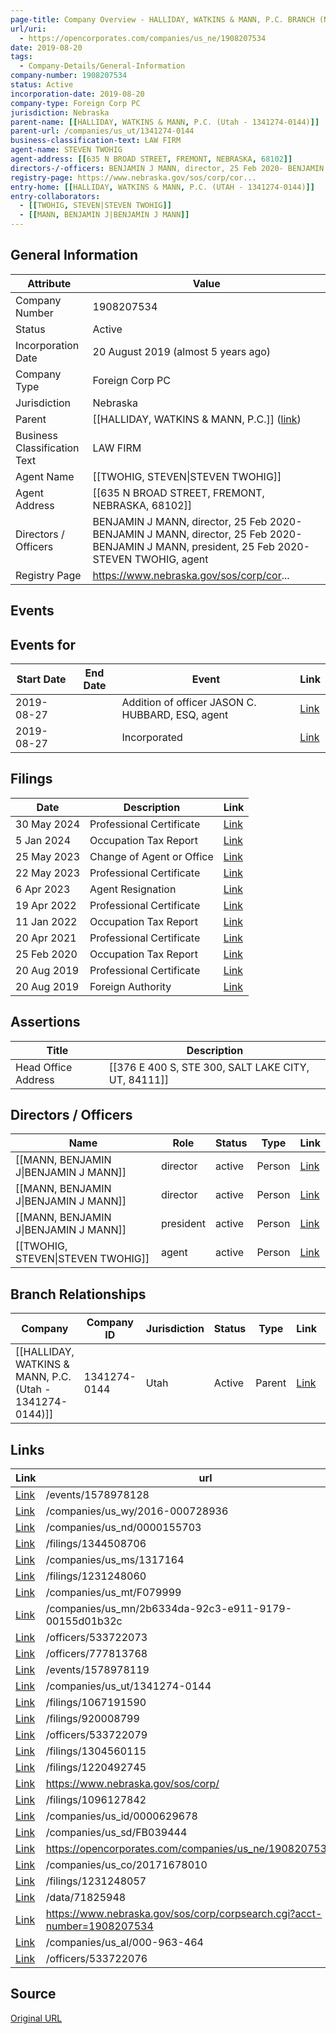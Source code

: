 ```yaml
---
page-title: Company Overview - HALLIDAY, WATKINS & MANN, P.C. BRANCH (Nebraska - 1908207534)
url/uri:
  - https://opencorporates.com/companies/us_ne/1908207534
date: 2019-08-20
tags:
  - Company-Details/General-Information
company-number: 1908207534
status: Active
incorporation-date: 2019-08-20
company-type: Foreign Corp PC
jurisdiction: Nebraska
parent-name: [[HALLIDAY, WATKINS & MANN, P.C. (Utah - 1341274-0144)]]
parent-url: /companies/us_ut/1341274-0144
business-classification-text: LAW FIRM
agent-name: STEVEN TWOHIG
agent-address: [[635 N BROAD STREET, FREMONT, NEBRASKA, 68102]]
directors-/-officers: BENJAMIN J MANN, director, 25 Feb 2020- BENJAMIN J MANN, director, 25 Feb 2020- BENJAMIN J MANN, president, 25 Feb 2020- STEVEN TWOHIG, agent
registry-page: https://www.nebraska.gov/sos/corp/cor...
entry-home: [[HALLIDAY, WATKINS & MANN, P.C. (UTAH - 1341274-0144)]]
entry-collaborators:
  - [[TWOHIG, STEVEN|STEVEN TWOHIG]]
  - [[MANN, BENJAMIN J|BENJAMIN J MANN]]
---
```


## General Information
| Attribute          | Value                                       |
|--------------------|---------------------------------------------|
| Company Number     | 1908207534                                  |
| Status             | Active                                      |
| Incorporation Date | 20 August 2019 (almost 5 years ago)         |
| Company Type       | Foreign Corp PC                             |
| Jurisdiction       | Nebraska                                    |
| Parent             | [[HALLIDAY, WATKINS & MANN, P.C.]] ([link](/companies/us_ut/1341274-0144)) |
| Business Classification Text | LAW FIRM                                    |
| Agent Name         | [[TWOHIG, STEVEN\|STEVEN TWOHIG]]           |
| Agent Address      | [[635 N BROAD STREET, FREMONT, NEBRASKA, 68102]] |
| Directors / Officers | BENJAMIN J MANN, director, 25 Feb 2020- BENJAMIN J MANN, director, 25 Feb 2020- BENJAMIN J MANN, president, 25 Feb 2020- STEVEN TWOHIG, agent |
| Registry Page      | https://www.nebraska.gov/sos/corp/cor...    |

## Events
## Events for
| Start Date | End Date   | Event                                                   | Link |
|------------|------------|-------------------------------------------------------|------|
| 2019-08-27 |            | Addition of officer JASON C. HUBBARD, ESQ, agent        | [Link](https://opencorporates.com/events/1578978119) |
| 2019-08-27 |            | Incorporated                                            | [Link](https://opencorporates.com/events/1578978128) |

## Filings
| Date        | Description                    | Link |
|-------------|--------------------------------|-------|
| 30 May 2024 | Professional Certificate       | [Link](https://opencorporates.com/filings/1344508706) |
| 5 Jan 2024  | Occupation Tax Report          | [Link](https://opencorporates.com/filings/1304560115) |
| 25 May 2023 | Change of Agent or Office      | [Link](https://opencorporates.com/filings/1231248060) |
| 22 May 2023 | Professional Certificate       | [Link](https://opencorporates.com/filings/1231248057) |
| 6 Apr 2023  | Agent Resignation              | [Link](https://opencorporates.com/filings/1220492745) |
| 19 Apr 2022 | Professional Certificate       | [Link](https://opencorporates.com/filings/1096127842) |
| 11 Jan 2022 | Occupation Tax Report          | [Link](https://opencorporates.com/filings/1067191590) |
| 20 Apr 2021 | Professional Certificate       | [Link](https://opencorporates.com/filings/920008799) |
| 25 Feb 2020 | Occupation Tax Report          | [Link](https://opencorporates.com/filings/920008796) |
| 20 Aug 2019 | Professional Certificate       | [Link](https://opencorporates.com/filings/569573638) |
| 20 Aug 2019 | Foreign Authority              | [Link](https://opencorporates.com/filings/569573635) |

## Assertions
| Title               | Description                                             |
|---------------------|---------------------------------------------------------|
| Head Office Address | [[376 E 400 S, STE 300, SALT LAKE CITY, UT, 84111]]     |

## Directors / Officers
| Name                 | Role            | Status     | Type        | Link |
|----------------------|-----------------|------------|-------------|------|
| [[MANN, BENJAMIN J\|BENJAMIN J MANN]] | director        | active     | Person      | [Link](https://opencorporates.com/officers/533722073) |
| [[MANN, BENJAMIN J\|BENJAMIN J MANN]] | director        | active     | Person      | [Link](https://opencorporates.com/officers/533722076) |
| [[MANN, BENJAMIN J\|BENJAMIN J MANN]] | president       | active     | Person      | [Link](https://opencorporates.com/officers/533722079) |
| [[TWOHIG, STEVEN\|STEVEN TWOHIG]] | agent           | active     | Person      | [Link](https://opencorporates.com/officers/777813768) |

## Branch Relationships
| Company                       | Company ID            | Jurisdiction         | Status   | Type       | Link                                | Start Date   | End Date     | Statement Link                      |
|--------------------------------|----------------------|----------------------|----------|------------|-------------------------------------|--------------|--------------|-------------------------------------|
| [[HALLIDAY, WATKINS & MANN, P.C. (Utah - 1341274-0144)]] | 1341274-0144         | Utah                 | Active   | Parent     | [Link](https://opencorporates.com/companies/us_ut/1341274-0144) | 24 Jan 1997  | N/A          | [Statement](https://opencorporates.com/statements/674584256) |

## Links
| Link   | url                            
|--------|--------------------------------|
| [Link](/events/1578978128) |/events/1578978128            |
| [Link](/companies/us_wy/2016-000728936) |/companies/us_wy/2016-000728936|
| [Link](/companies/us_nd/0000155703) |/companies/us_nd/0000155703   |
| [Link](/filings/1344508706) |/filings/1344508706           |
| [Link](/companies/us_ms/1317164) |/companies/us_ms/1317164      |
| [Link](/filings/1231248060) |/filings/1231248060           |
| [Link](/companies/us_mt/F079999) |/companies/us_mt/F079999      |
| [Link](/companies/us_mn/2b6334da-92c3-e911-9179-00155d01b32c) |/companies/us_mn/2b6334da-92c3-e911-9179-00155d01b32c|
| [Link](/officers/533722073) |/officers/533722073           |
| [Link](/officers/777813768) |/officers/777813768           |
| [Link](/events/1578978119) |/events/1578978119            |
| [Link](/companies/us_ut/1341274-0144) |/companies/us_ut/1341274-0144 |
| [Link](/filings/1067191590) |/filings/1067191590           |
| [Link](/filings/920008799) |/filings/920008799            |
| [Link](/officers/533722079) |/officers/533722079           |
| [Link](/filings/1304560115) |/filings/1304560115           |
| [Link](/filings/1220492745) |/filings/1220492745           |
| [Link](https://www.nebraska.gov/sos/corp/) |https://www.nebraska.gov/sos/corp/|
| [Link](/filings/1096127842) |/filings/1096127842           |
| [Link](/companies/us_id/0000629678) |/companies/us_id/0000629678   |
| [Link](/companies/us_sd/FB039444) |/companies/us_sd/FB039444     |
| [Link](https://opencorporates.com/companies/us_ne/1908207534/filings) |https://opencorporates.com/companies/us_ne/1908207534/filings|
| [Link](/companies/us_co/20171678010) |/companies/us_co/20171678010  |
| [Link](/filings/1231248057) |/filings/1231248057           |
| [Link](/data/71825948) |/data/71825948                |
| [Link](https://www.nebraska.gov/sos/corp/corpsearch.cgi?acct-number=1908207534) |https://www.nebraska.gov/sos/corp/corpsearch.cgi?acct-number=1908207534|
| [Link](/companies/us_al/000-963-464) |/companies/us_al/000-963-464  |
| [Link](/officers/533722076) |/officers/533722076           |

## Source
[Original URL](https://opencorporates.com/companies/us_ne/1908207534)
